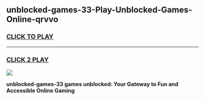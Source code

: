 
## unblocked-games-33-Play-Unblocked-Games-Online-qrvvo
<h3>
<a href="https://premium76.site?title=unblocked-games-33&ref=25A">CLICK TO PLAY</a></h3>
<hr>

<h3>
<a href="https://premium76.site?title=unblocked-games-33&ref=25A">CLICK 2 PLAY</a>
  
</h3>

<a href="https://premium76.site?title=unblocked-games-33&ref=25A"><img src="https://clearcache.store/games.png"></a>


**unblocked-games-33 games unblocked: Your Gateway to Fun and Accessible Online Gaming**
